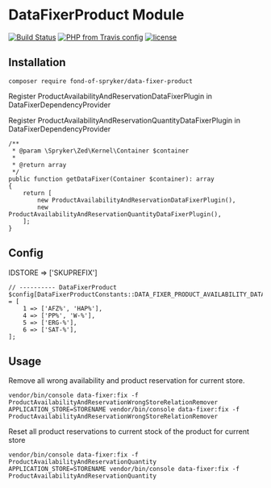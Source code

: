 # DataFixerProduct Module
[![Build Status](https://travis-ci.org/fond-of/spryker-data-fixer-product.svg?branch=master)](https://travis-ci.org/fond-of/spryker-data-fixer-product)
[![PHP from Travis config](https://img.shields.io/travis/php-v/symfony/symfony.svg)](https://php.net/)
[![license](https://img.shields.io/github/license/mashape/apistatus.svg)](https://packagist.org/packages/fond-of-spryker/data-fixer-product)

## Installation

```
composer require fond-of-spryker/data-fixer-product
```

Register ProductAvailabilityAndReservationDataFixerPlugin in DataFixerDependencyProvider

Register ProductAvailabilityAndReservationQuantityDataFixerPlugin in DataFixerDependencyProvider

```
/**
 * @param \Spryker\Zed\Kernel\Container $container
 *
 * @return array
 */
public function getDataFixer(Container $container): array
{
    return [
        new ProductAvailabilityAndReservationDataFixerPlugin(),
        new ProductAvailabilityAndReservationQuantityDataFixerPlugin(),
    ];
}
```

## Config
IDSTORE => ['SKUPREFIX']
```
// ---------- DataFixerProduct
$config[DataFixerProductConstants::DATA_FIXER_PRODUCT_AVAILABILITY_DATA_SKU_PREFIX] = [
    1 => ['AFZ%', 'HAP%'],
    4 => ['PP%', 'W-%'],
    5 => ['ERG-%'],
    6 => ['SAT-%'],
];
```

## Usage
Remove all wrong availability and product reservation for current store.
```
vendor/bin/console data-fixer:fix -f ProductAvailabilityAndReservationWrongStoreRelationRemover
APPLICATION_STORE=STORENAME vendor/bin/console data-fixer:fix -f ProductAvailabilityAndReservationWrongStoreRelationRemover
```

Reset all product reservations to current stock of the product for current store
```
vendor/bin/console data-fixer:fix -f ProductAvailabilityAndReservationQuantity
APPLICATION_STORE=STORENAME vendor/bin/console data-fixer:fix -f ProductAvailabilityAndReservationQuantity
```
